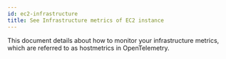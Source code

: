 ```yaml
---
id: ec2-infrastructure
title: See Infrastructure metrics of EC2 instance
---
```


This document details about how to monitor your infrastructure metrics, which are referred to as hostmetrics in OpenTelemetry.

<!---
Overview of HostMetrics

Overview of the rough steps to follow - in the form of bullet points 

Link to the Hostmetrics Dashboard tutorial

Screenshot of how the output would look like for hostmetrics

--->
